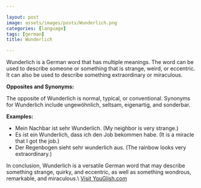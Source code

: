 ```yaml
---

layout: post
image: assets/images/posts/Wunderlich.png
categories: [language]
tags: [german]
title: Wunderlich

---
```


Wunderlich is a German word that has multiple meanings. The word can be used to describe someone or something that is strange, weird, or eccentric. It can also be used to describe something extraordinary or miraculous.

**Opposites and Synonyms:**

The opposite of Wunderlich is normal, typical, or conventional. Synonyms for Wunderlich include ungewöhnlich, seltsam, eigenartig, and sonderbar.

**Examples:**

- Mein Nachbar ist sehr Wunderlich. (My neighbor is very strange.)
- Es ist ein Wunderlich, dass ich den Job bekommen habe. (It is a miracle that I got the job.)
- Der Regenbogen sieht sehr wunderlich aus. (The rainbow looks very extraordinary.)

In conclusion, Wunderlich is a versatile German word that may describe something strange, quirky, and eccentric, as well as something wondrous, remarkable, and miraculous.\ <a id="yg-widget-0" class="youglish-widget" data-query="Wunderlich" data-lang="german" data-components="8412" data-auto-start="0" data-bkg-color="theme_light" data-title="How%20to%20pronounce%20Wunderlich%20in%20German"  rel="nofollow" href="https://youglish.com">Visit YouGlish.com</a><script async src="https://youglish.com/public/emb/widget.js" charset="utf-8"></script>